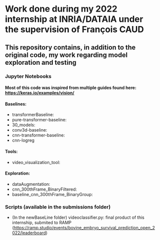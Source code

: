 # Work done during my 2022 internship at INRIA/DATAIA under the supervision of François CAUD
## This repository contains, in addition to the original code, my work regarding model exploration and testing
### Jupyter Notebooks
#### Most of this code was inspired from multiple guides found here: https://keras.io/examples/vision/
#### Baselines:
* transformerBaseline:
* pure-transformer-baseline:
* 30_models:
* conv3d-baseline:
* cnn-transformer-baseline:
* cnn-logreg

#### Tools:
* video_visualization_tool:

#### Exploration:
* dataAugmentation:
* cnn_300thFrame_BinaryFiltered:
* baseline_cnn_300thFrame_BinaryGroup:

### Scripts (available in the submissions folder)
* (In the newBaseLine folder) videoclassifier.py: final product of this internship, submited to RAMP (https://ramp.studio/events/bovine_embryo_survival_prediction_open_2022/leaderboard)
